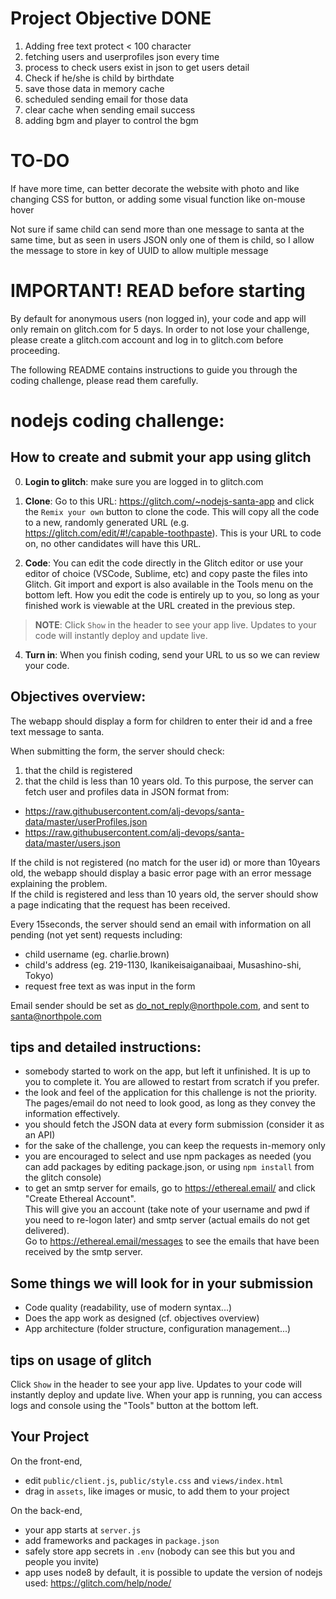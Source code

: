 # Project Objective DONE
1. Adding free text protect < 100 character
2. fetching users and userprofiles json every time
3. process to check users exist in json to get users detail
4. Check if he/she is child by birthdate
5. save those data in memory cache
6. scheduled sending email for those data
7. clear cache when sending email success
8. adding bgm and player to control the bgm

# TO-DO
If have more time, can better decorate the website with photo and like changing CSS for button,
or adding some visual function like on-mouse hover

Not sure if same child can send more than one message to santa at the same time, but as seen in users JSON
only one of them is child, so I allow the message to store in key of UUID to allow multiple message



# IMPORTANT! READ before starting
By default for anonymous users (non logged in), your code and app will only remain on glitch.com for 5 days.
In order to not lose your challenge, please create a glitch.com account and log in to glitch.com before proceeding.

The following README contains instructions to guide you through the coding challenge, please read them carefully.

# nodejs coding challenge:

## How to create and submit your app using glitch

0. **Login to glitch**: make sure you are logged in to glitch.com

1. **Clone**: Go to this URL: https://glitch.com/~nodejs-santa-app and click the `Remix your own` button to clone the code. This will copy all the code to a new, randomly generated URL (e.g. https://glitch.com/edit/#!/capable-toothpaste). This is your URL to code on, no other candidates will have this URL.

2. **Code**: You can edit the code directly in the Glitch editor or use your editor of choice (VSCode, Sublime, etc) and copy paste the files into Glitch. Git import and export is also available in the Tools menu on the bottom left. How you edit the code is entirely up to you, so long as your finished work is viewable at the URL created in the previous step.

> **NOTE**: Click `Show` in the header to see your app live. Updates to your code will instantly deploy and update live.

4. **Turn in**: When you finish coding, send your URL to us so we can review your code.


## Objectives overview:

The webapp should display a form for children to enter their id and a free text message to santa.

When submitting the form, the server should check:
 1. that the child is registered
 2. that the child is less than 10 years old.
To this purpose, the server can fetch user and profiles data in JSON format from:
- https://raw.githubusercontent.com/alj-devops/santa-data/master/userProfiles.json
- https://raw.githubusercontent.com/alj-devops/santa-data/master/users.json

If the child is not registered (no match for the user id) or more than 10years old, the webapp should display a basic error page with an error message explaining the problem.\
If the child is registered and less than 10 years old, the server should show a page indicating that the request has been received.

Every 15seconds, the server should send an email with information on all pending (not yet sent) requests including:
- child username (eg. charlie.brown)
- child's address (eg. 219-1130, Ikanikeisaiganaibaai, Musashino-shi, Tokyo)
- request free text as was input in the form

Email sender should be set as do_not_reply@northpole.com, and sent to santa@northpole.com

## tips and detailed instructions:

- somebody started to work on the app, but left it unfinished. It is up to you to complete it. You are allowed to restart from scratch if you prefer.
- the look and feel of the application for this challenge is not the priority. The pages/email do not need to look good, as long as they convey the information effectively.
- you should fetch the JSON data at every form submission (consider it as an API)
- for the sake of the challenge, you can keep the requests in-memory only
- you are encouraged to select and use npm packages as needed (you can add packages by editing package.json, or using `npm install` from the glitch console)
- to get an smtp server for emails, go to https://ethereal.email/ and click "Create Ethereal Account".\
This will give you an account (take note of your username and pwd if you need to re-logon later) and smtp server (actual emails do not get delivered).\
Go to https://ethereal.email/messages to see the emails that have been received by the smtp server.



## Some things we will look for in your submission
- Code quality (readability, use of modern syntax...)
- Does the app work as designed (cf. objectives overview)
- App architecture (folder structure, configuration management...)



## tips on usage of glitch

Click `Show` in the header to see your app live. Updates to your code will instantly deploy and update live.
When your app is running, you can access logs and console using the "Tools" button at the bottom left.

Your Project
------------

On the front-end,
- edit `public/client.js`, `public/style.css` and `views/index.html`
- drag in `assets`, like images or music, to add them to your project

On the back-end,
- your app starts at `server.js`
- add frameworks and packages in `package.json`
- safely store app secrets in `.env` (nobody can see this but you and people you invite)
- app uses node8 by default, it is possible to update the version of nodejs used: https://glitch.com/help/node/
